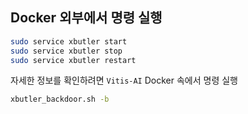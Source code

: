 ## Docker 외부에서 명령 실행
```bash
sudo service xbutler start
sudo service xbutler stop
sudo service xbutler restart
```

자세한 정보를 확인하려면 `Vitis-AI` Docker 속에서 명령 실행
```bash
xbutler_backdoor.sh -b
```
